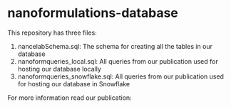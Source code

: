 # nanoformulations-database
This repository has three files:
1. nancelabSchema.sql: The schema for creating all the tables in our database
2. nanoformqueries_local.sql: All queries from our publication used for hosting
our database locally
3. nanoformqueries_snowflake.sql: All queries from our publication used for
hosting our database in Snowflake

For more information read our publication: 

